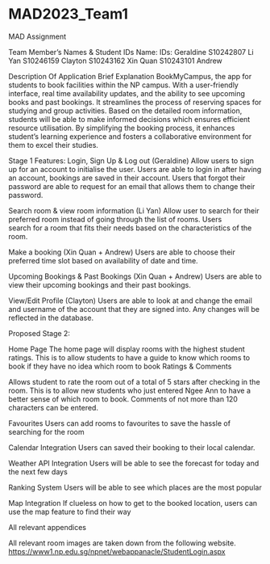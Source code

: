 # MAD2023_Team1
MAD Assignment

Team Member’s Names & Student IDs
Name:						IDs:
Geraldine                   S10242807
Li Yan						S10246159
Clayton					    S10243162
Xin Quan					S10243101
Andrew

Description Of Application
Brief Explanation
BookMyCampus, the app for students to book facilities within the NP campus. With a user-friendly interface, real time availability updates, and the ability to see upcoming books and past bookings. It streamlines the process of reserving spaces for studying and group activities. Based on the detailed room information, students will be able to make informed decisions which ensures efficient resource utilisation. By simplifying the booking process, it enhances student’s learning experience and fosters a collaborative environment for them to excel their studies.

Stage 1 Features:
Login, Sign Up & Log out (Geraldine)
Allow users to sign up for an account to initialise the user. Users are able to login in after
having an account, bookings are saved in their account. Users that forgot their password are able
to request for an email that allows them to change their password.

Search room & view room information (Li Yan)
Allow user to search for their preferred room instead of going through the list of rooms. Users    
search for a room that fits their needs based on the characteristics of the room.

Make a booking (Xin Quan + Andrew)
Users are able to choose their preferred time slot based on availability of date and time.

Upcoming Bookings & Past Bookings   (Xin Quan + Andrew)
Users are able to view their upcoming bookings and their past bookings.

View/Edit Profile (Clayton)
Users are able to look at and change the email and username of the account that they are signed into. Any changes will be reflected in the database.


Proposed Stage 2:

Home Page
The home page will display rooms with the highest student ratings. This is to allow students to have a guide to know which rooms to book if they have no idea which room to book
Ratings & Comments

Allows student to rate the room out of a total of 5 stars after checking in the room. This is to allow new students who just entered Ngee Ann to have a better sense of which room to book. Comments of not more than 120 characters can be entered.

Favourites
Users can add rooms to favourites to save the hassle of searching for the room

Calendar Integration
Users can saved their booking to their local calendar.

Weather API Integration 
Users will be able to see the forecast for today and the next few days

Ranking System
Users will be able to see which places are the most popular

Map Integration
If clueless on how to get to the booked location, users can use the map feature to find their way


All relevant appendices

All relevant room images are taken down from the following website.
https://www1.np.edu.sg/npnet/webappanacle/StudentLogin.aspx


